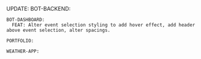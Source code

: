 UPDATE:
    BOT-BACKEND:

    BOT-DASHBOARD:
      FEAT: Alter event selection styling to add hover effect, add header above event selection, alter spacings.

    PORTFOLIO:

    WEATHER-APP:
